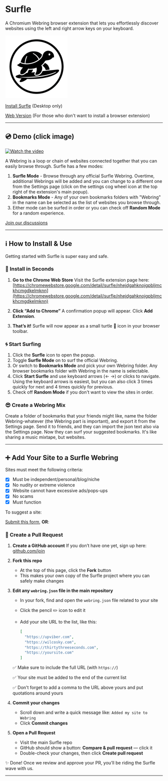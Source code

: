 # Surfle
A Chromium Webring browser extension that lets you effortlessly discover websites using the left and right arrow keys on your keyboard.

![Surfle Logo](https://raw.githubusercontent.com/zerosonesfun/surfle/refs/heads/main/surfle-200.png)

[Install Surfle](https://chromewebstore.google.com/detail/surfle/nhejdgahknojgpbljmckhcmgdkelmknn) (Desktop only)

[Web Version](https://surfle.neocities.org/) (For those who don't want to install a browser extension)

---
## 💿 Demo (click image)
[![Watch the video](https://img.youtube.com/vi/Z0RdZjxNUcQ/0.jpg)](https://www.youtube.com/watch?v=Z0RdZjxNUcQ)

A Webring is a loop or chain of websites connected together that you can easily browse through. Surfle has a few modes:
1. **Surfle Mode** - Browse through any official Surfle Webring. Overtime, additional Webrings will be added and you can change to a different one from the Settings page (click on the settings cog wheel icon at the top right of the extension's main popup).
2. **Bookmarks Mode** - Any of your own bookmarks folders with "Webring" in the name can be selected as the list of websites you browse through.
3. Either mode can be surfed in order or you can check off **Random Mode** for a random experience.

[Join our discussions](https://github.com/zerosonesfun/Surfle/discussions)

---

## ℹ️ How to Install & Use
Getting started with Surfle is super easy and safe.

### 🔧 Install in Seconds

1. **Go to the Chrome Web Store**
   Visit the Surfle extension page here:
   [https://chromewebstore.google.com/detail/surfle/nhejdgahknojgpbljmckhcmgdkelmknn](https://chromewebstore.google.com/detail/surfle/nhejdgahknojgpbljmckhcmgdkelmknn)

2. **Click “Add to Chrome”**
   A confirmation popup will appear. Click **Add Extension**.

3. **That’s it!**
   Surfle will now appear as a small turtle 🐢 icon in your browser toolbar.

### 🌀 Start Surfing

1. Click the **Surfle** icon to open the popup.
2. Toggle **Surfle Mode** on to surf the official Webring.
3. Or switch to **Bookmarks Mode** and pick your own Webring folder. Any browser bookmarks folder with Webring in the name is selectable.
4. Click **Start Surfle** and use keyboard arrows (← →) or clicks to navigate. Using the keyboard arrows is easiest, but you can also click 3 times quickly for next and 4 times quickly for previous.
5. Check off **Random Mode** if you don't want to view the sites in order.

### 😎 Create a Webring Mix

Create a folder of bookmarks that your friends might like, name the folder Webring-whatever (the Webring part is important), and export it from the Settings page. Send it to friends, and they can import the json text also via the Settings page. Now they can surf your suggested bookmarks. It's like sharing a music mixtape, but websites.

---

## ➕ Add Your Site to a Surfle Webring

Sites must meet the following criteria:

- [x] Must be independent/personal/blog/niche
- [x] No nudity or extreme violence
- [x] Website cannot have excessive ads/pops-ups
- [x] No scams
- [x] Must function

To suggest a site:

[Submit this form](https://tally.so/r/np1G81), **OR**:

### 🌊 Create a Pull Request

1. **Create a GitHub account**
   If you don’t have one yet, sign up here: [github.com/join](https://github.com/join)

2. **Fork this repo**

   * At the top of this page, click the **Fork** button
   * This makes your own copy of the Surfle project where you can safely make changes

3. **Edit any `webring.json` file in the main repository**

   * In your fork, find and open the `webring.json` file related to your site
   * Click the pencil ✏️ icon to edit it
   * Add your site URL to the list, like this:

     ```json
     [
       "https://upviber.com",
       "https://wilcosky.com",
       "https://thirtythreeseconds.com",
       "https://yoursite.com"
     ]
     ```

   ✅ Make sure to include the full URL (with `https://`)
   
   ✅ Your site must be added to the end of the current list
   
   ✅ Don't forget to add a comma to the URL above yours and put quotations around yours

5. **Commit your changes**

   * Scroll down and write a quick message like: `Added my site to Webring`
   * Click **Commit changes**

6. **Open a Pull Request**

   * Visit the main Surfle repo
   * GitHub should show a button: **Compare & pull request** — click it
   * Double-check your changes, then click **Create pull request**

✨ Done! Once we review and approve your PR, you’ll be riding the Surfle wave with us.

---
